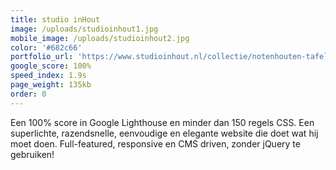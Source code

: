 ```yaml
---
title: studio inHout
image: /uploads/studioinhout1.jpg
mobile_image: /uploads/studioinhout2.jpg
color: '#682c66'
portfolio_url: 'https://www.studioinhout.nl/collectie/notenhouten-tafel/'
google_score: 100%
speed_index: 1.9s
page_weight: 135kb
order: 0
---
```


Een 100% score in Google Lighthouse en minder dan 150 regels CSS. Een superlichte, razendsnelle, eenvoudige en elegante website die doet wat hij moet doen. Full-featured, responsive en CMS driven, zonder jQuery te gebruiken!